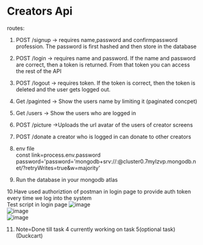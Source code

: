 
# Creators Api
routes: 

1. POST /signup -> requires name,password and confirmpassword profession. The password is first hashed and then store in the database

2. POST /login -> requires name and password. If the name and password are correct, then a token is returned. From that token you can access the rest of the API

3. POST /logout -> requires token. If the token is correct, then the token is deleted and the user gets logged out.

4. Get /paginted -> Show the users name by limiting it (paginated concpet)

5. Get /users -> Show the users who are logged in

6. POST /picture ->Uploads the url avatar of the users of creator screens

7. POST /donate a creator who is logged in can donate to other creators 

8. env file <br>
const link=process.env.password<br>
password='password='mongodb+srv://<username>:<password>@cluster0.7mylzvp.mongodb.net/?retryWrites=true&w=majority'<br>

9. Run the database in your  mongodb atlas <br>

10.Have used authoriztion of postman in login page to provide auth token every time we log into the system<br>
Test script in login page
![image](https://user-images.githubusercontent.com/87666139/194013993-76e2beea-4b56-4efb-af8a-746dd9702d0d.png)<br>
![image](https://user-images.githubusercontent.com/87666139/194014638-6569696e-f6f7-4e4d-8f29-9ee6a0e38e12.png)<br>
![image](https://user-images.githubusercontent.com/87666139/194014735-21c58c79-32de-41e4-b12e-a970005eb06e.png)<br>

11. Note=Done till task 4 currently working on task 5(optional task)(Duckcart)



